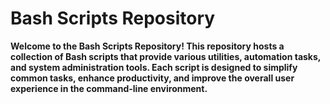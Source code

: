 # Bash Scripts Repository

**Welcome to the Bash Scripts Repository! This repository hosts a collection of Bash scripts that provide various utilities, automation tasks, and system administration tools. Each script is designed to simplify common tasks, enhance productivity, and improve the overall user experience in the command-line environment.**
